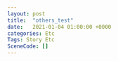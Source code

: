 ```yaml
---
layout: post
title:  "others_test"
date:   2021-01-04 01:00:00 +0000
categories: Etc
Tags: Story Etc
SceneCode: []
---
```

